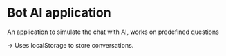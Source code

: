 # Bot AI application

An application to simulate the chat with AI, works on predefined questions

-> Uses localStorage to store conversations.
